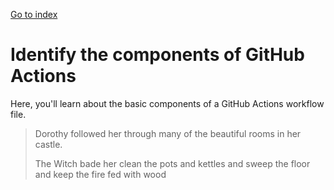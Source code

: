 [Go to index](index.md)
# Identify the components of GitHub Actions
Here, you'll learn about the basic components of a GitHub Actions workflow file.
> Dorothy followed her through many of the beautiful rooms in her castle.
>
> The Witch bade her clean the pots and kettles and sweep the floor and keep the fire fed with wood